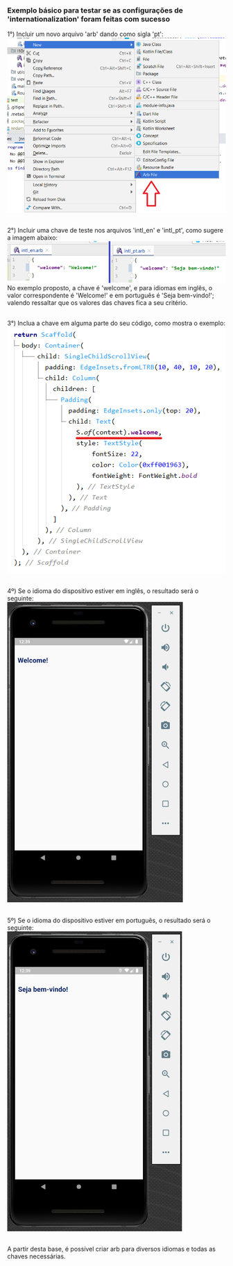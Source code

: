### Exemplo básico para testar se as configurações de 'internationalization' foram feitas com sucesso

1°) Incluir um novo arquivo 'arb' dando como sigla 'pt':  
![](https://github.com/SabrinaKaren/flutter-helper/blob/master/internationalization/assets/05_add_arb.png)
##
2°) Incluir uma chave de teste nos arquivos 'intl_en' e 'intl_pt', como sugere a imagem abaixo:  
![](https://github.com/SabrinaKaren/flutter-helper/blob/master/internationalization/assets/06_chave_exemplo.png)  
No exemplo proposto, a chave é 'welcome', e para idiomas em inglês, o valor correspondente é 'Welcome!' e em português é 'Seja bem-vindo!'; valendo ressaltar que os valores das chaves fica a seu critério.
##
3°) Inclua a chave em alguma parte do seu código, como mostra o exemplo:  
![](https://github.com/SabrinaKaren/flutter-helper/blob/master/internationalization/assets/07_usando_chave.png)
##
4º) Se o idioma do dispositivo estiver em inglês, o resultado será o seguinte:  
![](https://github.com/SabrinaKaren/flutter-helper/blob/master/internationalization/assets/08_resultado_en.png)
##
5º) Se o idioma do dispositivo estiver em português, o resultado será o seguinte:  
![](https://github.com/SabrinaKaren/flutter-helper/blob/master/internationalization/assets/09_resultado_pt.png)
##
A partir desta base, é possível criar arb para diversos idiomas e todas as chaves necessárias.
